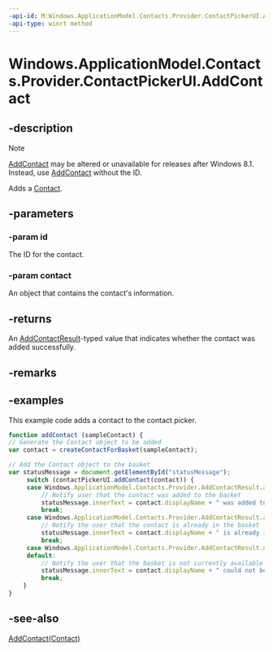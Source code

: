 ----api-id: M:Windows.ApplicationModel.Contacts.Provider.ContactPickerUI.AddContact(System.String,Windows.ApplicationModel.Contacts.Contact)
-api-type: winrt method
---<!-- Method syntaxpublic Windows.ApplicationModel.Contacts.Provider.AddContactResult AddContact(System.String id, Windows.ApplicationModel.Contacts.Contact contact)--># Windows.ApplicationModel.Contacts.Provider.ContactPickerUI.AddContact## -description> [!NOTE]> [AddContact](contactpickerui_addcontact_1063676932.md) may be altered or unavailable for releases after Windows 8.1. Instead, use [AddContact](contactpickerui_addcontact_79336216.md) without the ID.Adds a [Contact](../windows.applicationmodel.contacts/contact.md).## -parameters### -param idThe ID for the contact.### -param contactAn object that contains the contact's information.## -returnsAn [AddContactResult](addcontactresult.md)-typed value that indicates whether the contact was added successfully.## -remarks## -examplesThis example code adds a contact to the contact picker.```javascriptfunction addContact (sampleContact) {// Generate the Contact object to be addedvar contact = createContactForBasket(sampleContact);// Add the Contact object to the basketvar statusMessage = document.getElementById("statusMessage");     switch (contactPickerUI.addContact(contact)) {     case Windows.ApplicationModel.Contacts.Provider.AddContactResult.added:         // Notify user that the contact was added to the basket         statusMessage.innerText = contact.displayName + " was added to the basket";         break;     case Windows.ApplicationModel.Contacts.Provider.AddContactResult.alreadyAdded:         // Notify the user that the contact is already in the basket         statusMessage.innerText = contact.displayName + " is already in the basket";         break;     case Windows.ApplicationModel.Contacts.Provider.AddContactResult.unavailable:     default:         // Notify the user that the basket is not currently available         statusMessage.innerText = contact.displayName + " could not be added to the basket";         break;    }}```## -see-also[AddContact(Contact)](contactpickerui_addcontact_79336216.md)